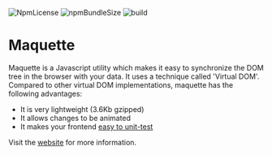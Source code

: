 ![NpmLicense](https://img.shields.io/npm/l/maquette.svg)
![npmBundleSize](https://img.shields.io/bundlephobia/minzip/maquette.svg)
![build](https://github.com/AFASSoftware/maquette/actions/workflows/node.js.yml/badge.svg)

Maquette
=========

Maquette is a Javascript utility which makes it easy to synchronize the DOM tree in the browser with your data.
It uses a technique called 'Virtual DOM'.
Compared to other virtual DOM implementations, maquette has the following advantages:

* It is very lightweight (3.6Kb gzipped)
* It allows changes to be animated
* It makes your frontend [easy to unit-test](https://maquettejs.org/docs/unit-testing.html)

Visit the [website](https://maquettejs.org) for more information.
